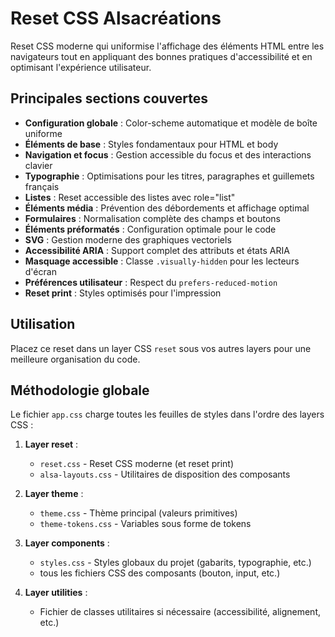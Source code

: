 # Reset CSS Alsacréations

Reset CSS moderne qui uniformise l'affichage des éléments HTML entre les navigateurs tout en appliquant des bonnes pratiques d'accessibilité et en optimisant l'expérience utilisateur.

## Principales sections couvertes

- **Configuration globale** : Color-scheme automatique et modèle de boîte uniforme
- **Éléments de base** : Styles fondamentaux pour HTML et body
- **Navigation et focus** : Gestion accessible du focus et des interactions clavier
- **Typographie** : Optimisations pour les titres, paragraphes et guillemets français
- **Listes** : Reset accessible des listes avec role="list"
- **Éléments média** : Prévention des débordements et affichage optimal
- **Formulaires** : Normalisation complète des champs et boutons
- **Éléments préformatés** : Configuration optimale pour le code
- **SVG** : Gestion moderne des graphiques vectoriels
- **Accessibilité ARIA** : Support complet des attributs et états ARIA
- **Masquage accessible** : Classe `.visually-hidden` pour les lecteurs d'écran
- **Préférences utilisateur** : Respect du `prefers-reduced-motion`
- **Reset print** : Styles optimisés pour l'impression

## Utilisation

Placez ce reset dans un layer CSS `reset` sous vos autres layers pour une meilleure organisation du code.

## Méthodologie globale

Le fichier `app.css` charge toutes les feuilles de styles dans l'ordre des layers CSS :

1. **Layer reset** :

   - `reset.css` - Reset CSS moderne (et reset print)
   - `alsa-layouts.css` - Utilitaires de disposition des composants

2. **Layer theme** :

   - `theme.css` - Thème principal (valeurs primitives)
   - `theme-tokens.css` - Variables sous forme de tokens

3. **Layer components** :

   - `styles.css` - Styles globaux du projet (gabarits, typographie, etc.)
   - tous les fichiers CSS des composants (bouton, input, etc.)

4. **Layer utilities** :
   - Fichier de classes utilitaires si nécessaire (accessibilité, alignement, etc.)

